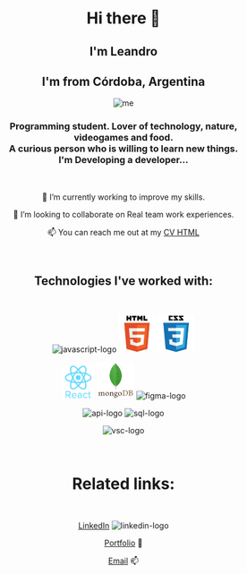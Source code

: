 <h1 align="center"> Hi there 👋 </h1>

<h2 align="center">  I'm Leandro </h2>

<h2 align="center">  I'm from Córdoba, Argentina </h2>


<p align="center">
  <img border-radius="100" width="500"  alt="me" src="https://scontent.fcor11-2.fna.fbcdn.net/v/t31.18172-8/10483283_945505448809989_8612061857692054829_o.jpg?_nc_cat=104&ccb=1-7&_nc_sid=19026a&_nc_eui2=AeEkCsX7PggXoqOl9-i76YIhRP7gefda2-BE_uB591rb4NZM8Viny-bD6_rlSFFQRkg_YivJazTXfoeeSftbyQeL&_nc_ohc=tgRERVU71MEAX_s3Elf&_nc_ht=scontent.fcor11-2.fna&oh=00_AT9UvvrFZ6nBDyFZJfERGmeg7QuBSqPO7wwQP8W41ZxjPg&oe=634B48D9">
  </p>
  
<h3 align="center">
 Programming student. Lover of technology, nature, videogames and food. <br> A curious person who is willing to learn new things. <br> I'm Developing a developer...
</h3>

  <br>

<span align="center">

🔭 I’m currently working to improve my skills.

👯 I’m looking to collaborate on Real team work experiences.

📫 You can reach me out at my [CV HTML](https://bit.ly/3BWIBSh)

</span>

<br>

<h2 align="center">
 Technologies I've worked with:
</h1>
 
 <br> 
  
<p align="center">
<img width="63" alt="javascript-logo" src="https://upload.wikimedia.org/wikipedia/commons/thumb/b/ba/Javascript_badge.svg/1200px-Javascript_badge.svg.png"> <img width="66" alt="html-logo" src="https://raw.githubusercontent.com/devicons/devicon/master/icons/html5/html5-original-wordmark.svg"> <img width="66" alt="css-logo" src="https://raw.githubusercontent.com/devicons/devicon/master/icons/css3/css3-original-wordmark.svg">
</p>

<p align="center">
<img width="60" alt="react-logo" src="https://raw.githubusercontent.com/devicons/devicon/master/icons/react/react-original-wordmark.svg"> <img width="66" alt="mongodb-logo" src="https://raw.githubusercontent.com/devicons/devicon/master/icons/mongodb/mongodb-original-wordmark.svg"> <img width="75" alt="figma-logo" src="https://www.vectorlogo.zone/logos/figma/figma-ar21.png"> 
</p>
<p align="center">
<img width="55" alt="api-logo" src="https://www.svgrepo.com/show/88703/api.svg">   <img width="55" alt="sql-logo" src="https://www.svgrepo.com/show/255832/sql.svg">
 </p>
 <p align="center">
  <img width="140" alt="vsc-logo" src="https://www.vectorlogo.zone/logos/visualstudio_code/visualstudio_code-ar21.png">

</p>

<br>

<h1 align="center">
 Related links: 
</h1>

<br>

<span align="center">


[LinkedIn](https://www.linkedin.com/in/leandro-pedicino-900b261a2) <img width="18" alt="linkedin-logo" src="https://encrypted-tbn0.gstatic.com/images?q=tbn:ANd9GcR43LGywQ7V9e95OyuoNYBzPWYOwYhCar6YDWAIjgVhDZJOBYOgNwkdN046ro2ALgJHGTA&usqp=CAU">  

[Portfolio](https://lpedicino.github.io/React-Portfolio)  :open_file_folder:

[Email](leakomvial@gmail.com)  :mailbox:

</span>
